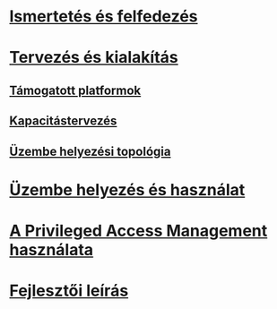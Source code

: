 # [Ismertetés és felfedezés](/microsoft-identity-manager/understand-explore/microsoft-identity-manager-2016)
# [Tervezés és kialakítás](/microsoft-identity-manager/plan-design/microsoft-identity-manager-2016-supported-platforms)
## [Támogatott platformok](microsoft-identity-manager-2016-supported-platforms.md)
## [Kapacitástervezés](capacity-planning-guide.md)
## [Üzembe helyezési topológia](topology-considerations.md)
# [Üzembe helyezés és használat](/microsoft-identity-manager/deploy-use/microsoft-identity-manager-deploy)
# [A Privileged Access Management használata](/microsoft-identity-manager/pam/privileged-identity-management-for-active-directory-domain-services)
# [Fejlesztői leírás](/microsoft-identity-manager/reference/microsoft-identity-manager-2016-developer-reference)


<!--HONumber=Jun16_HO3-->


